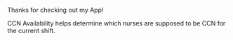 Thanks for checking out my App!

CCN Availability helps determine which nurses are supposed to be CCN for the current shift.